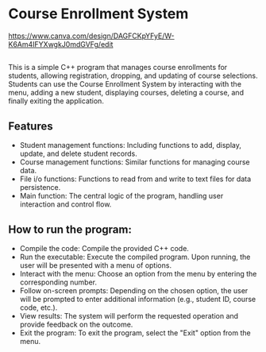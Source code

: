 # Course Enrollment System
https://www.canva.com/design/DAGFCKpYFyE/W-K6Am4IFYXwgkJ0mdGVFg/edit
## 
This is a simple C++ program that manages course enrollments for students, allowing registration, dropping, and updating of course selections. Students can use the Course Enrollment System by interacting with the menu, adding a new student, displaying courses, deleting a course, and finally exiting the application.


## Features
+ Student management functions: Including functions to add, display, update, and delete student records.
+ Course management functions: Similar functions for managing course data.
+ File i/o functions: Functions to read from and write to text files for data persistence.
+ Main function: The central logic of the program, handling user interaction and control flow.

## How to run the program:
+ Compile the code: Compile the provided C++ code.
+ Run the executable: Execute the compiled program. Upon running, the user will be presented with a menu of options.
+ Interact with the menu: Choose an option from the menu by entering the corresponding number.
+ Follow on-screen prompts: Depending on the chosen option, the user will be prompted to enter additional information (e.g., student ID, course code, etc.).
+ View results: The system will perform the requested operation and provide feedback on the outcome.
+ Exit the program: To exit the program, select the "Exit" option from the menu.


